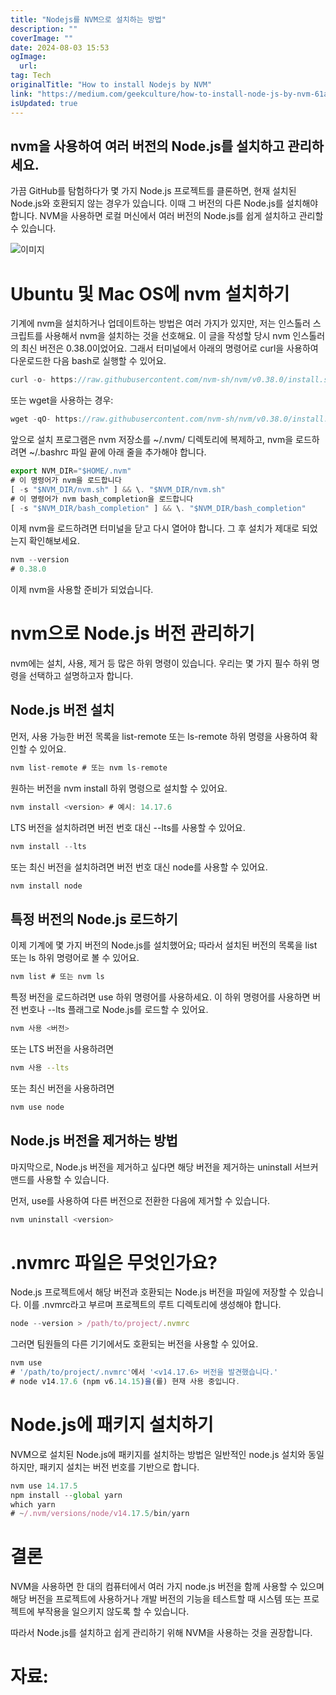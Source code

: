 ```yaml
---
title: "Nodejs를 NVM으로 설치하는 방법"
description: ""
coverImage: ""
date: 2024-08-03 15:53
ogImage: 
  url: 
tag: Tech
originalTitle: "How to install Nodejs by NVM"
link: "https://medium.com/geekculture/how-to-install-node-js-by-nvm-61addf4ab1ba"
isUpdated: true
---
```






## nvm을 사용하여 여러 버전의 Node.js를 설치하고 관리하세요.

가끔 GitHub를 탐험하다가 몇 가지 Node.js 프로젝트를 클론하면, 현재 설치된 Node.js와 호환되지 않는 경우가 있습니다. 이때 그 버전의 다른 Node.js를 설치해야 합니다. NVM을 사용하면 로컬 머신에서 여러 버전의 Node.js를 쉽게 설치하고 관리할 수 있습니다.

![이미지](/assets/img/HowtoinstallNodejsbyNVM_0.png)

# Ubuntu 및 Mac OS에 nvm 설치하기

<div class="content-ad"></div>

기계에 nvm을 설치하거나 업데이트하는 방법은 여러 가지가 있지만, 저는 인스톨러 스크립트를 사용해서 nvm을 설치하는 것을 선호해요. 이 글을 작성할 당시 nvm 인스톨러의 최신 버전은 0.38.0이었어요. 그래서 터미널에서 아래의 명령어로 curl을 사용하여 다운로드한 다음 bash로 실행할 수 있어요.

```js
curl -o- https://raw.githubusercontent.com/nvm-sh/nvm/v0.38.0/install.sh | bash
```

또는 wget을 사용하는 경우:

```js
wget -qO- https://raw.githubusercontent.com/nvm-sh/nvm/v0.38.0/install.sh | bash
```

<div class="content-ad"></div>

앞으로 설치 프로그램은 nvm 저장소를 ~/.nvm/ 디렉토리에 복제하고, nvm을 로드하려면 ~/.bashrc 파일 끝에 아래 줄을 추가해야 합니다.

```js
export NVM_DIR="$HOME/.nvm"
# 이 명령어가 nvm을 로드합니다
[ -s "$NVM_DIR/nvm.sh" ] && \. "$NVM_DIR/nvm.sh"
# 이 명령어가 nvm bash_completion을 로드합니다
[ -s "$NVM_DIR/bash_completion" ] && \. "$NVM_DIR/bash_completion"
```

이제 nvm을 로드하려면 터미널을 닫고 다시 열어야 합니다. 그 후 설치가 제대로 되었는지 확인해보세요.

```js
nvm --version
# 0.38.0
```

<div class="content-ad"></div>

이제 nvm을 사용할 준비가 되었습니다.

# nvm으로 Node.js 버전 관리하기

nvm에는 설치, 사용, 제거 등 많은 하위 명령이 있습니다. 우리는 몇 가지 필수 하위 명령을 선택하고 설명하고자 합니다.

## Node.js 버전 설치

<div class="content-ad"></div>

먼저, 사용 가능한 버전 목록을 list-remote 또는 ls-remote 하위 명령을 사용하여 확인할 수 있어요.

```js
nvm list-remote # 또는 nvm ls-remote
```

원하는 버전을 nvm install 하위 명령으로 설치할 수 있어요.

```js
nvm install <version> # 예시: 14.17.6
```

<div class="content-ad"></div>

LTS 버전을 설치하려면 버전 번호 대신 --lts를 사용할 수 있어요.

```js
nvm install --lts
```

또는 최신 버전을 설치하려면 버전 번호 대신 node를 사용할 수 있어요.

```js
nvm install node
```

<div class="content-ad"></div>

## 특정 버전의 Node.js 로드하기

이제 기계에 몇 가지 버전의 Node.js를 설치했어요; 따라서 설치된 버전의 목록을 list 또는 ls 하위 명령어로 볼 수 있어요.

```js
nvm list # 또는 nvm ls
```

특정 버전을 로드하려면 use 하위 명령어를 사용하세요. 이 하위 명령어를 사용하면 버전 번호나 --lts 플래그로 Node.js를 로드할 수 있어요.

<div class="content-ad"></div>

```bash
nvm 사용 <버전>
```

또는 LTS 버전을 사용하려면

```bash
nvm 사용 --lts
```

또는 최신 버전을 사용하려면

<div class="content-ad"></div>

```js
nvm use node
```

## Node.js 버전을 제거하는 방법

마지막으로, Node.js 버전을 제거하고 싶다면 해당 버전을 제거하는 uninstall 서브커맨드를 사용할 수 있습니다.

먼저, use를 사용하여 다른 버전으로 전환한 다음에 제거할 수 있습니다.

<div class="content-ad"></div>

```js
nvm uninstall <version>
```

# .nvmrc 파일은 무엇인가요?

Node.js 프로젝트에서 해당 버전과 호환되는 Node.js 버전을 파일에 저장할 수 있습니다. 이를 .nvmrc라고 부르며 프로젝트의 루트 디렉토리에 생성해야 합니다.

```js
node --version > /path/to/project/.nvmrc
```

<div class="content-ad"></div>

그러면 팀원들의 다른 기기에서도 호환되는 버전을 사용할 수 있어요.

```js
nvm use
# '/path/to/project/.nvmrc'에서 '<v14.17.6> 버전을 발견했습니다.'
# node v14.17.6 (npm v6.14.15)을(를) 현재 사용 중입니다.
```

# Node.js에 패키지 설치하기

NVM으로 설치된 Node.js에 패키지를 설치하는 방법은 일반적인 node.js 설치와 동일하지만, 패키지 설치는 버전 번호를 기반으로 합니다.

<div class="content-ad"></div>

```js
nvm use 14.17.5
npm install --global yarn
which yarn
# ~/.nvm/versions/node/v14.17.5/bin/yarn
```

# 결론

NVM을 사용하면 한 대의 컴퓨터에서 여러 가지 node.js 버전을 함께 사용할 수 있으며 해당 버전을 프로젝트에 사용하거나 개발 버전의 기능을 테스트할 때 시스템 또는 프로젝트에 부작용을 일으키지 않도록 할 수 있습니다.

따라서 Node.js를 설치하고 쉽게 관리하기 위해 NVM을 사용하는 것을 권장합니다.

<div class="content-ad"></div>

# 자료:
